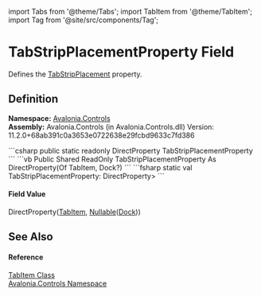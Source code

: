 import Tabs from '@theme/Tabs'; 
import TabItem from '@theme/TabItem'; 
import Tag from '@site/src/components/Tag'; 

# TabStripPlacementProperty Field


Defines the <a href="P_Avalonia_Controls_TabItem_TabStripPlacement">TabStripPlacement</a> property.



## Definition
**Namespace:** <a href="N_Avalonia_Controls">Avalonia.Controls</a>  
**Assembly:** Avalonia.Controls (in Avalonia.Controls.dll) Version: 11.2.0+68ab391c0a3653e0722638e29fcbd9633c7fd386

<Tabs groupId="api-code-preview">
<TabItem value="csharp" label="C#">
```csharp
public static readonly DirectProperty<TabItem, Dock?> TabStripPlacementProperty
```
</TabItem>
<TabItem value="vb" label="VB">
```vb
Public Shared ReadOnly TabStripPlacementProperty As DirectProperty(Of TabItem, Dock?)
```
</TabItem>
<TabItem value="fsharp" label="F#">
```fsharp
static val TabStripPlacementProperty: DirectProperty<TabItem, Nullable<Dock>>
```
</TabItem>
</Tabs>



#### Field Value
DirectProperty(<a href="T_Avalonia_Controls_TabItem">TabItem</a>, <a href="https://learn.microsoft.com/dotnet/api/system.nullable-1" target="_blank" rel="noopener noreferrer">Nullable</a>(<a href="T_Avalonia_Controls_Dock">Dock</a>))

## See Also


#### Reference
<a href="T_Avalonia_Controls_TabItem">TabItem Class</a>  
<a href="N_Avalonia_Controls">Avalonia.Controls Namespace</a>  
